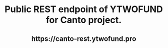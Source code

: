  <h1 align="center"> Public REST endpoint of YTWOFUND for Canto project.

 <h2 align="center"> https://canto-rest.ytwofund.pro
